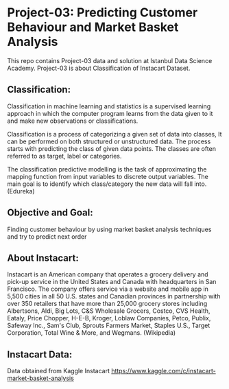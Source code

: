 # Project-03:  Predicting Customer Behaviour and Market Basket Analysis

This repo contains Project-03 data and solution at Istanbul Data Science Academy. Project-03 is about Classification of Instacart Dataset.

## Classification:

Classification in machine learning and statistics is a supervised learning approach in which the computer program learns from the data given to it and make new observations or classifications.

Classification is a process of categorizing a given set of data into classes, It can be performed on both structured or unstructured data. The process starts with predicting the class of given data points. The classes are often referred to as target, label or categories.

The classification predictive modelling is the task of approximating the mapping function from input variables to discrete output variables. The main goal is to identify which class/category the new data will fall into. (Edureka)

## Objective and Goal:

Finding customer behaviour by using market basket analysis techniques and try to predict next order

## About Instacart:

Instacart is an American company that operates a grocery delivery and pick-up service in the United States and Canada with headquarters in San Francisco. The company offers service via a website and mobile app in 5,500 cities in all 50 U.S. states and Canadian provinces in partnership with over 350 retailers that have more than 25,000 grocery stores including Albertsons, Aldi, Big Lots, C&S Wholesale Grocers, Costco, CVS Health, Eataly, Price Chopper, H-E-B, Kroger, Loblaw Companies, Petco, Publix, Safeway Inc., Sam's Club, Sprouts Farmers Market, Staples U.S., Target Corporation, Total Wine & More, and Wegmans. (Wikipedia)

## Instacart Data:
Data obtained from Kaggle Instacart
https://www.kaggle.com/c/instacart-market-basket-analysis
